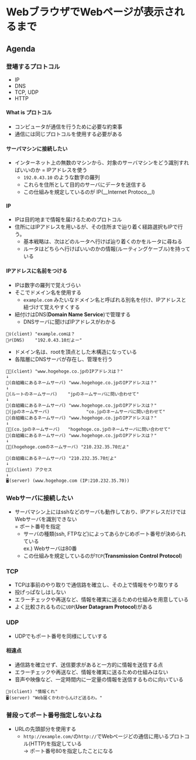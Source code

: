 # WebブラウザでWebページが表示されるまで
## Agenda
### 登場するプロトコル
- IP
- DNS
- TCP, UDP
- HTTP

#### What is プロトコル
- コンピュータが通信を行うために必要な約束事
- 通信には同じプロトコルを使用する必要がある

#### サーバマシンに接続したい
- インターネット上の無数のマシンから、対象のサーバマシンをどう識別すればいいのか
= IPアドレスを使う  
  - `192.0.43.10` のような数字の羅列
  - これらを住所として目的のサーバにデータを送信する
  - この仕組みを規定しているのが IP(__Internet Protoco__l)  

#### IP
- IPは目的地まで情報を届けるためのプロトコル
- 住所にはIPアドレスを用いるが、その住所まで辿り着く経路選択もIPで行う。
  - 基本戦略は、次はどのルータへ行けば辿り着くのかをルータに尋ねる
  - ルータはどちらへ行けばいいのかの情報(ルーティングケーブル)を持っている

#### IPアドレスに名前をつける
- IPは数字の羅列で覚えづらい
- そこでドメイン名を使用する
  - `example.com` みたいなドメイン名と呼ばれる別名を付け、IPアドレスと紐づけて覚えやすくする
- 紐付けはDNS(__Domain Name Service__)で管理する
  - DNSサーバに聞けばIPアドレスがわかる
```
🙎‍♀️(client) "example.comは？  
🙎‍♂️(DNS)    "192.0.43.10だよー"  
```
- ドメイン名は、rootを頂点とした木構造になっている
- 各階層にDNSサーバが存在し、管理を行う
```
👨‍💻(client) "www.hogehoge.co.jpのIPアドレスは？"  
↓
🙎‍(自組織にあるネームサーバ) "www.hogehoge.co.jpのIPアドレスは？"  
↓
🙎‍(ルートのネームサーバ)    "jpのネームサーバに問い合わせて"  
↓
🙎‍(自組織にあるネームサーバ) "www.hogehoge.co.jpのIPアドレスは？"  
🤴(jpのネームサーバ)              "co.jpのネームサーバに問い合わせて"
🙎‍(自組織にあるネームサーバ) "www.hogehoge.co.jpのIPアドレスは？"  
↓
👨‍🔬(co.jpのネームサーバ)   "hogehoge.co.jpのネームサーバに問い合わせて"
🙎‍(自組織にあるネームサーバ) "www.hogehoge.co.jpのIPアドレスは？"  
↓
👨‍🌾(hogehoge.comのネームサーバ) "210.232.35.70だよ"

🙎‍(自組織にあるネームサーバ) "210.232.35.70だよ"
↓
👨‍💻(client) アクセス
↓
🖥(server) (www.hogehoge.com (IP:210.232.35.70))
```

### Webサーバに接続したい
- サーバマシン上にはsshなどのサーバも動作しており、IPアドレスだけではWebサーバを識別できない  
= ポート番号を指定  
  - サーバの種類(ssh, FTPなど)によってあらかじめポート番号が決められている  
  ex.) Webサーバは80番  
  - この仕組みを規定しているのが`TCP`(__Transmission Control Protocol__)

### TCP
- TCPは事前のやり取りで通信路を確立し、その上で情報をやり取りする
- 投げっぱなしはしない
- エラーチェックや再送など、情報を確実に送るための仕組みを用意している
- よく比較されるものに`UDP`(__User Datagram Protocol__)がある

### UDP
- UDPでもポート番号を同様にしていする
#### 相違点
- 通信路を確立せず、送信要求があると一方的に情報を送信する点
- エラーチェックや再送など、情報を確実に送るための仕組みはない
- 音声や映像など、一定時間内に一定量の情報を送信するものに向いている
```
🙎‍♀️(client) "情報くれ"
🖥(server) "Web届くかわからんけど送るわ。"
```

### 普段ってポート番号指定しないよね
- URLの先頭部分を使用する
  - `http://example.com/`の`http://`でWebページどの通信に用いるプロトコル(HTTP)を指定している  
  → ポート番号80を指定したことになる


